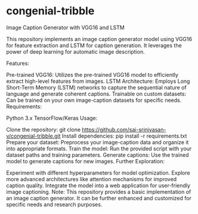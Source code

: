 # congenial-tribble
Image Caption Generator with VGG16 and LSTM

This repository implements an image caption generator model using VGG16 for feature extraction and LSTM for caption generation. It leverages the power of deep learning for automatic image description.

Features:

Pre-trained VGG16: Utilizes the pre-trained VGG16 model to efficiently extract high-level features from images.
LSTM Architecture: Employs Long Short-Term Memory (LSTM) networks to capture the sequential nature of language and generate coherent captions.
Trainable on custom datasets: Can be trained on your own image-caption datasets for specific needs.
Requirements:

Python 3.x
TensorFlow/Keras
Usage:

Clone the repository: git clone https://github.com/sai-srinivasan-v/congenial-tribble.git
Install dependencies: pip install -r requirements.txt
Prepare your dataset: Preprocess your image-caption data and organize it into appropriate formats.
Train the model: Run the provided script with your dataset paths and training parameters.
Generate captions: Use the trained model to generate captions for new images.
Further Exploration:

Experiment with different hyperparameters for model optimization.
Explore more advanced architectures like attention mechanisms for improved caption quality.
Integrate the model into a web application for user-friendly image captioning.
Note: This repository provides a basic implementation of an image caption generator. It can be further enhanced and customized for specific needs and research purposes.
